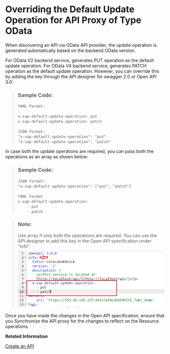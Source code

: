 <!-- loio4a12c5921c8d4358a54548fc90de5ebf -->

# Overriding the Default Update Operation for API Proxy of Type OData

When discovering an API via OData API provider, the update operation is generated automatically based on the backend OData version.

For OData V2 backend service, generates PUT operation as the default update operation. For OData V4 backend service, generates PATCH operation as the default update operation. However, you can override this by adding the key through the API designer for swagger 2.0 or Open API 3.0:

> ### Sample Code:  
> ```
> YAML Format:
> :
> x-sap-default-update-operation: put
> x-sap-default-update-operation: patch
> 
> JSON Format:
> "x-sap-default-update-operation": "put"
> "x-sap-default-update-operation": "patch"     
> 
> ```

In case both the update operations are required, you can pass both the operations as an array as shown below:

> ### Sample Code:  
> ```
> JSON Format:
> "x-sap-default-update-operation": ["put", "patch"]
> 
> YAML Format
> x-sap-default-update-operation:
>     - put
>     - patch
> 
> ```

> ### Note:  
> Use array if only both the operations are required. You can use the API designer to add this key in the Open API specification under “info”. ![](images/Update_Key_c5760ed.png)

Once you have made the changes in the Open API specification, ensure that you *Synchronize* the API proxy for the changes to reflect on the Resource operations.

**Related Information**  


[Create an API](create-an-api-c0842d5.md "This topic describes the steps to create an API from the .")

